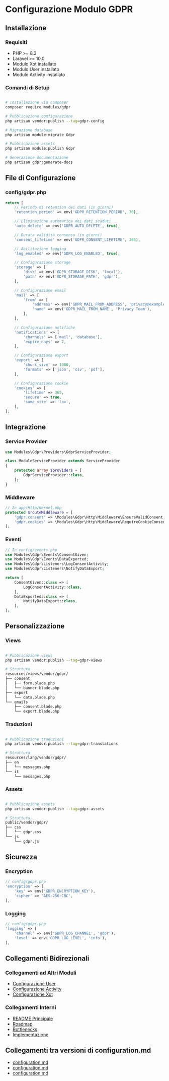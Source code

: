 # Configurazione Modulo GDPR

## Installazione

### Requisiti
- PHP >= 8.2
- Laravel >= 10.0
- Modulo Xot installato
- Modulo User installato
- Modulo Activity installato

### Comandi di Setup
```bash

# Installazione via composer
composer require modules/gdpr

# Pubblicazione configurazione
php artisan vendor:publish --tag=gdpr-config

# Migrazione database
php artisan module:migrate Gdpr

# Pubblicazione assets
php artisan module:publish Gdpr

# Generazione documentazione
php artisan gdpr:generate-docs
```

## File di Configurazione

### config/gdpr.php
```php
return [
    // Periodo di retention dei dati (in giorni)
    'retention_period' => env('GDPR_RETENTION_PERIOD', 30),

    // Eliminazione automatica dei dati scaduti
    'auto_delete' => env('GDPR_AUTO_DELETE', true),

    // Durata validità consenso (in giorni)
    'consent_lifetime' => env('GDPR_CONSENT_LIFETIME', 365),

    // Abilitazione logging
    'log_enabled' => env('GDPR_LOG_ENABLED', true),

    // Configurazione storage
    'storage' => [
        'disk' => env('GDPR_STORAGE_DISK', 'local'),
        'path' => env('GDPR_STORAGE_PATH', 'gdpr'),
    ],

    // Configurazione email
    'mail' => [
        'from' => [
            'address' => env('GDPR_MAIL_FROM_ADDRESS', 'privacy@example.com'),
            'name' => env('GDPR_MAIL_FROM_NAME', 'Privacy Team'),
        ],
    ],

    // Configurazione notifiche
    'notifications' => [
        'channels' => ['mail', 'database'],
        'expire_days' => 7,
    ],

    // Configurazione export
    'export' => [
        'chunk_size' => 1000,
        'formats' => ['json', 'csv', 'pdf'],
    ],

    // Configurazione cookie
    'cookies' => [
        'lifetime' => 365,
        'secure' => true,
        'same_site' => 'lax',
    ],
];
```

## Integrazione

### Service Provider
```php
use Modules\Gdpr\Providers\GdprServiceProvider;

class ModuleServiceProvider extends ServiceProvider
{
    protected array $providers = [
        GdprServiceProvider::class,
    ];
}
```

### Middleware
```php
// In app/Http/Kernel.php
protected $routeMiddleware = [
    'gdpr.consent' => \Modules\Gdpr\Http\Middleware\EnsureValidConsent::class,
    'gdpr.cookies' => \Modules\Gdpr\Http\Middleware\RequireCookieConsent::class,
];
```

### Eventi
```php
// In config/events.php
use Modules\Gdpr\Events\ConsentGiven;
use Modules\Gdpr\Events\DataExported;
use Modules\Gdpr\Listeners\LogConsentActivity;
use Modules\Gdpr\Listeners\NotifyDataExport;

return [
    ConsentGiven::class => [
        LogConsentActivity::class,
    ],
    DataExported::class => [
        NotifyDataExport::class,
    ],
];
```

## Personalizzazione

### Views
```bash

# Pubblicazione views
php artisan vendor:publish --tag=gdpr-views

# Struttura
resources/views/vendor/gdpr/
├── consent
│   ├── form.blade.php
│   └── banner.blade.php
├── export
│   └── data.blade.php
└── emails
    ├── consent.blade.php
    └── export.blade.php
```

### Traduzioni
```bash

# Pubblicazione traduzioni
php artisan vendor:publish --tag=gdpr-translations

# Struttura
resources/lang/vendor/gdpr/
├── en
│   └── messages.php
└── it
    └── messages.php
```

### Assets
```bash

# Pubblicazione assets
php artisan vendor:publish --tag=gdpr-assets

# Struttura
public/vendor/gdpr/
├── css
│   └── gdpr.css
└── js
    └── gdpr.js
```

## Sicurezza

### Encryption
```php
// config/gdpr.php
'encryption' => [
    'key' => env('GDPR_ENCRYPTION_KEY'),
    'cipher' => 'AES-256-CBC',
],
```

### Logging
```php
// config/gdpr.php
'logging' => [
    'channel' => env('GDPR_LOG_CHANNEL', 'gdpr'),
    'level' => env('GDPR_LOG_LEVEL', 'info'),
],
```

## Collegamenti Bidirezionali

### Collegamenti ad Altri Moduli
- [Configurazione User](../User/docs/configuration.md)
- [Configurazione Activity](../Activity/docs/configuration.md)
- [Configurazione Xot](../Xot/docs/configuration.md)

### Collegamenti Interni
- [README Principale](./README.md)
- [Roadmap](./roadmap.md)
- [Bottlenecks](./bottlenecks.md)
- [Implementazione](./implementation.md) 

## Collegamenti tra versioni di configuration.md
* [configuration.md](../../../../docs/configuration.md)
* [configuration.md](../../Xot/docs/configuration.md)
* [configuration.md](../../Cms/docs/configuration.md)


